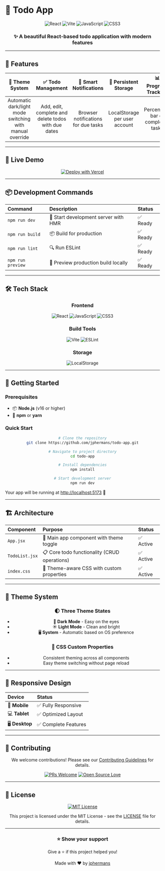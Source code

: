 # 🎯 Todo App

<div align="center">

![React](https://img.shields.io/badge/React-20232A?style=for-the-badge&logo=react&logoColor=61DAFB)
![Vite](https://img.shields.io/badge/Vite-646CFF?style=for-the-badge&logo=vite&logoColor=white)
![JavaScript](https://img.shields.io/badge/JavaScript-F7DF1E?style=for-the-badge&logo=javascript&logoColor=black)
![CSS3](https://img.shields.io/badge/CSS3-1572B6?style=for-the-badge&logo=css3&logoColor=white)

### ✨ A beautiful React-based todo application with modern features

</div>

---

## 🌟 Features

<div align="center">

| 🎨 **Theme System** | ✅ **Todo Management** | 🔔 **Smart Notifications** | 💾 **Persistent Storage** | 📊 **Progress Tracking** | 🔍 **Filtering/Sorting** | 🏷️ **Tags** | ♻️ **Recurring Tasks** | 👤 **Account Sync** |
|:--:|:--:|:--:|:--:|:--:|:--:|:--:|:--:|:--:|
| Automatic dark/light mode switching with manual override | Add, edit, complete and delete todos with due dates | Browser notifications for due tasks | LocalStorage per user account | Percentage bar of completed tasks | Filter by status and sort by date | Organize todos with optional tags | Daily, weekly or monthly recurrence | Optional sign in to sync tasks locally |

</div>

---

## 🚀 Live Demo

<div align="center">

[![Deploy with Vercel](https://vercel.com/button)](https://vercel.com/new/clone?repository-url=https://github.com/jphermans/todo-app)

</div>

---

## 📦 Development Commands

<div align="center">

| Command | Description | Status |
|:--------|:------------|:-------|
| `npm run dev` | 🚀 Start development server with HMR | ✅ Ready |
| `npm run build` | 📦 Build for production | ✅ Ready |
| `npm run lint` | 🔍 Run ESLint | ✅ Ready |
| `npm run preview` | 👀 Preview production build locally | ✅ Ready |

</div>

---

## 🛠️ Tech Stack

<div align="center">

### Frontend
![React](https://img.shields.io/badge/React-19-blue?logo=react&style=flat-square)
![JavaScript](https://img.shields.io/badge/JavaScript-ES6+-yellow?logo=javascript&style=flat-square)
![CSS3](https://img.shields.io/badge/CSS3-Modern-purple?logo=css3&style=flat-square)

### Build Tools
![Vite](https://img.shields.io/badge/Vite-Fast-green?logo=vite&style=flat-square)
![ESLint](https://img.shields.io/badge/ESLint-Code%20Quality-red?logo=eslint&style=flat-square)

### Storage
![LocalStorage](https://img.shields.io/badge/LocalStorage-Persistent-orange?style=flat-square)

</div>

---

## 🎯 Getting Started

### Prerequisites
- 📦 **Node.js** (v16 or higher)
- 🔧 **npm** or **yarn**

### Quick Start

<div align="center">

```bash
# Clone the repository
git clone https://github.com/jphermans/todo-app.git

# Navigate to project directory
cd todo-app

# Install dependencies
npm install

# Start development server
npm run dev
```

</div>

Your app will be running at [http://localhost:5173](http://localhost:5173) 🎉

---

## 🏗️ Architecture

<div align="center">

| Component | Purpose | Status |
|:----------|:--------|:-------|
| `App.jsx` | 🎯 Main app component with theme toggle | ✅ Active |
| `TodoList.jsx` | 📋 Core todo functionality (CRUD operations) | ✅ Active |
| `index.css` | 🎨 Theme-aware CSS with custom properties | ✅ Active |

</div>

---

## 🎨 Theme System

<div align="center">

### 🌓 Three Theme States
- 🌙 **Dark Mode** - Easy on the eyes
- ☀️ **Light Mode** - Clean and bright
- 🖥️ **System** - Automatic based on OS preference

### 🎯 CSS Custom Properties
- Consistent theming across all components
- Easy theme switching without page reload

</div>

---

## 📱 Responsive Design

<div align="center">

| Device | Status |
|:-------|:-------|
| 📱 **Mobile** | ✅ Fully Responsive |
| 💻 **Tablet** | ✅ Optimized Layout |
| 🖥️ **Desktop** | ✅ Complete Features |

</div>

---

## 🤝 Contributing

<div align="center">

We welcome contributions! Please see our [Contributing Guidelines](CONTRIBUTING.md) for details.

[![PRs Welcome](https://img.shields.io/badge/PRs-welcome-brightgreen.svg?style=flat-square)](http://makeapullrequest.com)
[![Open Source Love](https://badges.frapsoft.com/os/v1/open-source.svg?v=103)](https://github.com/ellerbrock/open-source-badges/)

</div>

---

## 📄 License

<div align="center">

[![MIT License](https://img.shields.io/badge/License-MIT-green.svg)](https://choosealicense.com/licenses/mit/)

This project is licensed under the MIT License - see the [LICENSE](LICENSE) file for details.

</div>

---

<div align="center">

### ⭐ Show your support

Give a ⭐ if this project helped you!

Made with ❤️ by [jphermans](https://github.com/jphermans)

</div>